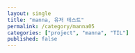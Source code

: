 ```yaml
---
layout: single
title: "manna, 유저 테스트"
permalink: /category/manna05
categories: ["project", "manna", "TIL"]
published: false
---
```

